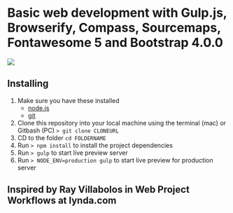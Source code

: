# Basic web development with Gulp.js, Browserify, Compass, Sourcemaps, Fontawesome 5 and Bootstrap 4.0.0

<img src="https://user-images.githubusercontent.com/7033253/39367772-fa23da28-4a37-11e8-8156-49013383c181.png"></img>

## Installing
1. Make sure you have these installed
	- [node.js](http://nodejs.org/)
	- [git](http://git-scm.com/)
2. Clone this repository into your local machine using the terminal (mac) or Gitbash (PC) `> git clone CLONEURL`
3. CD to the folder `cd FOLDERNAME`
4. Run `> npm install` to install the project dependencies
5. Run `> gulp` to start live preview server
6. Run `> NODE_ENV=production gulp` to start live preview for production server

## Inspired by Ray Villabolos in Web Project Workflows at lynda.com
